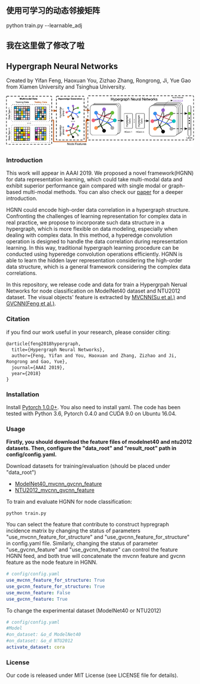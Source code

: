## 使用可学习的动态邻接矩阵
python train.py --learnable_adj 

## 我在这里做了修改了啦


## Hypergraph Neural Networks
Created by Yifan Feng, Haoxuan You, Zizhao Zhang, Rongrong, Ji, Yue Gao from Xiamen University and Tsinghua University.

![pipline](doc/pipline.png)

### Introduction
This work will appear in AAAI 2019. We proposed a novel framework(HGNN) for data representation learning, which could take multi-modal data and exhibit superior performance gain compared with single modal or graph-based multi-modal methods. You can also check our [paper](http://gaoyue.org/paper/HGNN.pdf) for a deeper introduction.

HGNN could encode high-order data correlation in a hypergraph structure. Confronting the challenges of learning representation for complex data in real practice, we propose to incorporate such data structure in a hypergraph, which is more flexible on data modeling, especially when dealing with complex data. In this method, a hyperedge convolution operation is designed to handle the data correlation during representation learning. In this way, traditional hypergraph learning procedure can be conducted using hyperedge convolution operations efficiently. HGNN is able to learn the hidden layer representation considering the high-order data structure, which is a general framework considering the complex data correlations.

In this repository, we release code and data for train a Hypergrpah Nerual Networks for node classification on ModelNet40 dataset and NTU2012 dataset. The visual objects' feature is extracted by [MVCNN(Su et al.)](http://vis-www.cs.umass.edu/mvcnn/docs/su15mvcnn.pdf) and [GVCNN(Feng et al.)](http://openaccess.thecvf.com/content_cvpr_2018/papers/Feng_GVCNN_Group-View_Convolutional_CVPR_2018_paper.pdf).


### Citation
if you find our work useful in your research, please consider citing:

    @article{feng2018hypergraph,
      title={Hypergraph Neural Networks},
      author={Feng, Yifan and You, Haoxuan and Zhang, Zizhao and Ji, Rongrong and Gao, Yue},
      journal={AAAI 2019},
      year={2018}
    }

### Installation
Install [Pytorch 1.0.0+](https://pytorch.org/). You also need to install yaml. The code has been tested with Python 3.6, Pytorch 0.4.0 and CUDA 9.0 on Ubuntu 16.04.

### Usage

**Firstly, you should download the feature files of modelnet40 and ntu2012 datasets.
Then, configure the "data_root" and "result_root" path in config/config.yaml.**

Download datasets for training/evaluation  (should be placed under "data_root")
- [ModelNet40_mvcnn_gvcnn_feature](https://drive.google.com/file/d/1euw3bygLzRQm_dYj1FoRduXvsRRUG2Gr/view?usp=sharing)
- [NTU2012_mvcnn_gvcnn_feature](https://drive.google.com/file/d/1Vx4K15bW3__JPRV0KUoDWtQX8sB-vbO5/view?usp=sharing)



To train and evaluate HGNN for node classification:
```
python train.py
```
You can select the feature that contribute to construct hypregraph incidence matrix by changing the status of parameters "use_mvcnn_feature_for_structure" and "use_gvcnn_feature_for_structure" in config.yaml file. Similarly, changing the status of parameter "use_gvcnn_feature" and "use_gvcnn_feature" can control the feature HGNN feed, and both true will concatenate the mvcnn feature and gvcnn feature as the node feature in HGNN.

```yaml
# config/config.yaml
use_mvcnn_feature_for_structure: True
use_gvcnn_feature_for_structure: True
use_mvcnn_feature: False
use_gvcnn_feature: True
```
To change the experimental dataset (ModelNet40 or NTU2012)
```yaml
# config/config.yaml
#Model
#on_dataset: &o_d ModelNet40
#on_dataset: &o_d NTU2012
activate_dataset: cora

```
### License
Our code is released under MIT License (see LICENSE file for details).

